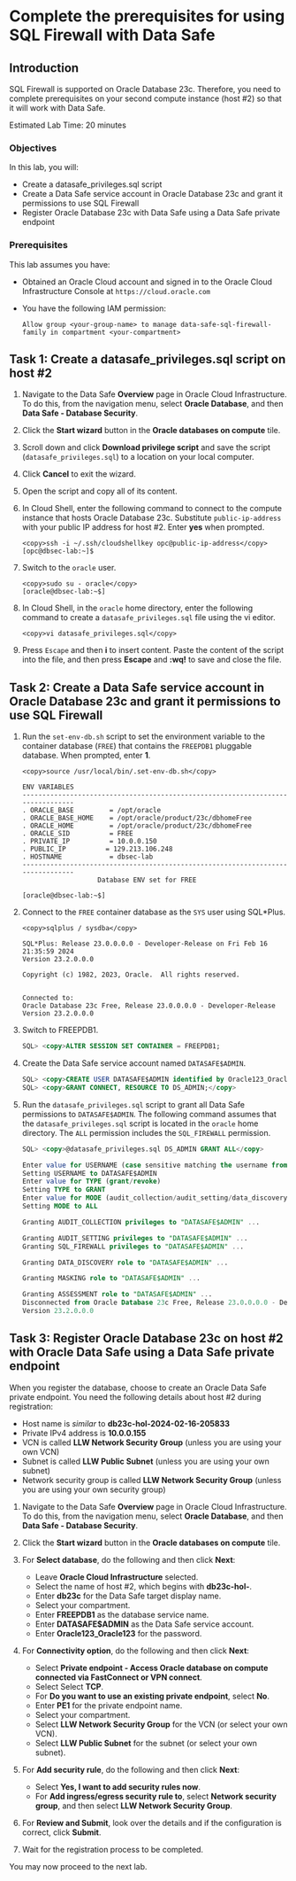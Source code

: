 # Complete the prerequisites for using SQL Firewall with Data Safe

## Introduction

SQL Firewall is supported on Oracle Database 23c. Therefore, you need to complete prerequisites on your second compute instance (host #2) so that it will work with Data Safe. 

Estimated Lab Time: 20 minutes

### Objectives

In this lab, you will:

- Create a datasafe_privileges.sql script
- Create a Data Safe service account in Oracle Database 23c and grant it permissions to use SQL Firewall
- Register Oracle Database 23c with Data Safe using a Data Safe private endpoint


### Prerequisites

This lab assumes you have:

- Obtained an Oracle Cloud account and signed in to the Oracle Cloud Infrastructure Console at `https://cloud.oracle.com`
- You have the following IAM permission:

    ```text
    Allow group <your-group-name> to manage data-safe-sql-firewall-family in compartment <your-compartment>
    ```


## Task 1: Create a datasafe_privileges.sql script on host #2


1. Navigate to the Data Safe **Overview** page in Oracle Cloud Infrastructure. To do this, from the navigation menu, select **Oracle Database**, and then **Data Safe - Database Security**.

2. Click the **Start wizard** button in the **Oracle databases on compute** tile.

3. Scroll down and click **Download privilege script** and save the script (`datasafe_privileges.sql`) to a location on your local computer.

4. Click **Cancel** to exit the wizard.

5. Open the script and copy all of its content.

6. In Cloud Shell, enter the following command to connect to the compute instance that hosts Oracle Database 23c. Substitute `public-ip-address` with your public IP address for host #2. Enter **yes** when prompted.

    ```text
    <copy>ssh -i ~/.ssh/cloudshellkey opc@public-ip-address</copy>
    [opc@dbsec-lab:~]$
    ```

7. Switch to the `oracle` user.

    ```text
    <copy>sudo su - oracle</copy>
    [oracle@dbsec-lab:~$]
    ```

8. In Cloud Shell, in the `oracle` home directory, enter the following command to create a `datasafe_privileges.sql` file using the vi editor. 

    ```text
    <copy>vi datasafe_privileges.sql</copy>
    ```
9. Press `Escape` and then **i** to insert content. Paste the content of the script into the file, and then press **Escape** and **:wq!** to save and close the file. 


## Task 2: Create a Data Safe service account in Oracle Database 23c and grant it permissions to use SQL Firewall

1. Run the `set-env-db.sh` script to set the environment variable to the container database (`FREE`) that contains the `FREEPDB1` pluggable database. When prompted, enter **1**.

    ```text
    <copy>source /usr/local/bin/.set-env-db.sh</copy>

    ENV VARIABLES                                            
    --------------------------------------------------------------------------------
    . ORACLE_BASE         = /opt/oracle
    . ORACLE_BASE_HOME    = /opt/oracle/product/23c/dbhomeFree
    . ORACLE_HOME         = /opt/oracle/product/23c/dbhomeFree
    . ORACLE_SID          = FREE
    . PRIVATE_IP          = 10.0.0.150
    . PUBLIC_IP          = 129.213.106.248
    . HOSTNAME            = dbsec-lab
    --------------------------------------------------------------------------------
                       Database ENV set for FREE 

    [oracle@dbsec-lab:~$]
    ```


2. Connect to the `FREE` container database as the `SYS` user using SQL*Plus.

    ```text
    <copy>sqlplus / sysdba</copy>

    SQL*Plus: Release 23.0.0.0.0 - Developer-Release on Fri Feb 16 21:35:59 2024
    Version 23.2.0.0.0

    Copyright (c) 1982, 2023, Oracle.  All rights reserved.


    Connected to:
    Oracle Database 23c Free, Release 23.0.0.0.0 - Developer-Release
    Version 23.2.0.0.0
    ```

3. Switch to FREEPDB1.

    ```sql
    SQL> <copy>ALTER SESSION SET CONTAINER = FREEPDB1;
    ```

4. Create the Data Safe service account named `DATASAFE$ADMIN`.

    ```sql
    SQL> <copy>CREATE USER DATASAFE$ADMIN identified by Oracle123_Oracle123</copy>
    SQL> <copy>GRANT CONNECT, RESOURCE TO DS_ADMIN;</copy>
    ```

5. Run the `datasafe_privileges.sql` script to grant all Data Safe permissions to `DATASAFE$ADMIN`. The following command assumes that the `datasafe_privileges.sql` script is located in the `oracle` home directory. The `ALL` permission includes the `SQL_FIREWALL` permission.

    ```sql
    SQL> <copy>@datasafe_privileges.sql DS_ADMIN GRANT ALL</copy>

    Enter value for USERNAME (case sensitive matching the username from dba_users)
    Setting USERNAME to DATASAFE$ADMIN
    Enter value for TYPE (grant/revoke)
    Setting TYPE to GRANT
    Enter value for MODE (audit_collection/audit_setting/data_discovery/masking/assessment/sql_firewall/all)
    Setting MODE to ALL

    Granting AUDIT_COLLECTION privileges to "DATASAFE$ADMIN" ...

    Granting AUDIT_SETTING privileges to "DATASAFE$ADMIN" ...
    Granting SQL_FIREWALL privileges to "DATASAFE$ADMIN" ...

    Granting DATA_DISCOVERY role to "DATASAFE$ADMIN" ...

    Granting MASKING role to "DATASAFE$ADMIN" ...

    Granting ASSESSMENT role to "DATASAFE$ADMIN" ...
    Disconnected from Oracle Database 23c Free, Release 23.0.0.0.0 - Developer-Release
    Version 23.2.0.0.0
    ```


## Task 3: Register Oracle Database 23c on host #2 with Oracle Data Safe using a Data Safe private endpoint

When you register the database, choose to create an Oracle Data Safe private endpoint. You need the following details about host #2 during registration:

- Host name is *similar* to **db23c-hol-2024-02-16-205833**
- Private IPv4 address is **10.0.0.155**
- VCN is called **LLW Network Security Group** (unless you are using your own VCN)
- Subnet is called **LLW Public Subnet** (unless you are using your own subnet)
- Network security group is called **LLW Network Security Group** (unless you are using your own security group)


1. Navigate to the Data Safe **Overview** page in Oracle Cloud Infrastructure. To do this, from the navigation menu, select **Oracle Database**, and then **Data Safe - Database Security**.

2. Click the **Start wizard** button in the **Oracle databases on compute** tile.

3. For **Select database**, do the following and then click **Next**:

    - Leave **Oracle Cloud Infrastructure** selected. 
    - Select the name of host #2, which begins with **db23c-hol-**. 
    - Enter **db23c** for the Data Safe target display name. 
    - Select your compartment.
    - Enter **FREEPDB1** as the database service name.
    - Enter **DATASAFE$ADMIN** as the Data Safe service account.
    - Enter **Oracle123_Oracle123** for the password.

4. For **Connectivity option**, do the following and then click **Next**:

    - Select **Private endpoint - Access Oracle database on compute connected via FastConnect or VPN connect**.
    - Select  Select **TCP**.
    - For **Do you want to use an existing private endpoint**, select **No**. 
    - Enter **PE1** for the private endpoint name.
    - Select your compartment.
    - Select **LLW Network Security Group** for the VCN (or select your own VCN).
    - Select **LLW Public Subnet** for the subnet (or select your own subnet).

5. For **Add security rule**, do the following and then click **Next**:

    - Select **Yes, I want to add security rules now**.
    - For **Add ingress/egress security rule to**, select **Network security group**, and then select **LLW Network Security Group**.
    
6. For **Review and Submit**, look over the details and if the configuration is correct, click **Submit**.

7. Wait for the registration process to be completed.

You may now proceed to the next lab.
